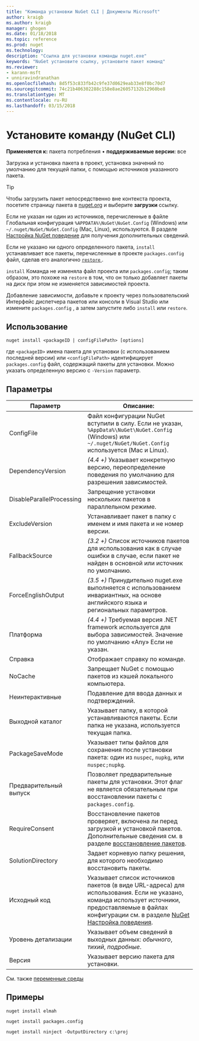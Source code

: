 ```yaml
---
title: "Команда установки NuGet CLI | Документы Microsoft"
author: kraigb
ms.author: kraigb
manager: ghogen
ms.date: 01/18/2018
ms.topic: reference
ms.prod: nuget
ms.technology: 
description: "Ссылка для установки команды nuget.exe"
keywords: "NuGet установите ссылку, установите пакет команд"
ms.reviewer:
- karann-msft
- unniravindranathan
ms.openlocfilehash: 8d5f53c833fb42c9fe37d0629eab33e8f0bc70d7
ms.sourcegitcommit: 74c21b406302288c158e8ae26057132b12960be8
ms.translationtype: MT
ms.contentlocale: ru-RU
ms.lasthandoff: 03/15/2018
---
```

# <a name="install-command-nuget-cli"></a>Установите команду (NuGet CLI)

**Применяется к:** пакета потребления &bullet; **поддерживаемые версии:** все

Загрузка и установка пакета в проект, установка значений по умолчанию для текущей папки, с помощью источников указанного пакета.

> [!Tip]
> Чтобы загрузить пакет непосредственно вне контекста проекта, посетите страницу пакета в [nuget.org](https://www.nuget.org) и выберите **загрузки** ссылку.

Если не указан ни один из источников, перечисленные в файле Глобальная конфигурация `%APPDATA%\NuGet\NuGet.Config` (Windows) или `~/.nuget/NuGet/NuGet.Config` (Mac, Linux), используются. В разделе [Настройка NuGet поведение](../consume-packages/configuring-nuget-behavior.md) для получения дополнительных сведений.

Если не указано ни одного определенного пакета, `install` устанавливает все пакеты, перечисленные в проекте `packages.config` файл, сделав его аналогично [ `restore` ](cli-ref-restore.md).

`install` Команда не изменяла файл проекта или `packages.config`; таким образом, это похоже на `restore` в том, что он только добавляет пакеты на диск при этом не изменяется зависимостей проекта.

Добавление зависимости, добавьте к проекту через пользовательский Интерфейс диспетчера пакетов или консоли в Visual Studio или измените `packages.config` , а затем запустите либо `install` или `restore`.

## <a name="usage"></a>Использование

```cli
nuget install <packageID | configFilePath> [options]
```

где `<packageID>` имена пакета для установки (с использованием последней версии) или `<configFilePath>` идентифицирует `packages.config` файл, содержащий пакеты для установки. Можно указать определенную версию с `-Version` параметр.

## <a name="options"></a>Параметры

| Параметр | Описание: |
| --- | --- |
| ConfigFile | Файл конфигурации NuGet вступили в силу. Если не указан, `%AppData%\NuGet\NuGet.Config` (Windows) или `~/.nuget/NuGet/NuGet.Config` используется (Mac и Linux).|
| DependencyVersion | *(4.4 +)*  Указывает конкретную версию, переопределение поведения по умолчанию для разрешения зависимостей. |
| DisableParallelProcessing | Запрещение установки нескольких пакетов в параллельном режиме. |
| ExcludeVersion | Устанавливает пакет в папку с именем и имя пакета и не номер версии. |
| FallbackSource | *(3.2 +)*  Список источников пакетов для использования как в случае ошибки в случае, если пакет не найден в основной или источник по умолчанию. |
| ForceEnglishOutput | *(3.5 +)*  Принудительно nuget.exe выполняется с использованием инвариантных, на основе английского языка и региональных параметров. |
| Платформа | *(4.4 +)*  Требуемая версия .NET framework используется для выбора зависимостей. Значение по умолчанию «Any» Если не указан. |
| Справка | Отображает справку по команде. |
| NoCache | Запрещает NuGet с помощью пакетов из кэшей локального компьютера. |
| Неинтерактивные | Подавление для ввода данных и подтверждений. |
| Выходной каталог | Указывает папку, в которой устанавливаются пакеты. Если папка не указана, используется текущая папка. |
| PackageSaveMode | Указывает типы файлов для сохранения после установки пакета: один из `nuspec`, `nupkg`, или `nuspec;nupkg`. |
| Предварительный выпуск | Позволяет предварительные пакеты для установки. Этот флаг не является обязательным при восстановлении пакеты с `packages.config`. |
| RequireConsent | Восстановление пакетов проверяет, включена ли перед загрузкой и установкой пакетов. Дополнительные сведения см. в разделе [восстановление пакетов](../consume-packages/package-restore.md). |
| SolutionDirectory | Задает корневую папку решения, для которого необходимо восстановить пакеты. |
| Исходный код | Указывает список источников пакетов (в виде URL-адреса) для использования. Если не указано, команда использует источники, предоставляемые в файлах конфигурации см. в разделе [NuGet Настройка поведения](../consume-packages/configuring-nuget-behavior.md). |
| Уровень детализации | Указывает объем сведений в выходных данных: *обычного*, *тихий*, *подробные*. |
| Версия | Указывает версию пакета для установки. |

См. также [переменные среды](cli-ref-environment-variables.md)

## <a name="examples"></a>Примеры

```cli
nuget install elmah

nuget install packages.config

nuget install ninject -OutputDirectory c:\proj
```
